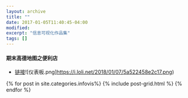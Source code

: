 ```yaml
---
layout: archive
title: ""
date: 2017-01-05T11:40:45-04:00
modified:
excerpt: "信息可视化作品集"
tags: []
---
```


#### 期末高德地图之便利店
- [链接](https://public.tableau.com/profile/.8478#!/vizhome/shop_0/sheet6?publish=yes)![仪表板.png]https://i.loli.net/2018/01/07/5a522458e2c17.png)
<div class="tiles">
{% for post in site.categories.infovis%}
  {% include post-grid.html %}
{% endfor %}
</div><!-- /.tiles 把所有categories 有 infovis 的列出来-->

